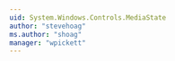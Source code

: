 ```yaml
---
uid: System.Windows.Controls.MediaState
author: "stevehoag"
ms.author: "shoag"
manager: "wpickett"
---
```

